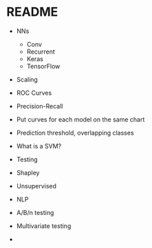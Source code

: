 # README

- NNs
  - Conv
  - Recurrent
  - Keras
  - TensorFlow

- Scaling
- ROC Curves
- Precision-Recall
- Put curves for each model on the same chart
- Prediction threshold, overlapping classes
- What is a SVM?
- Testing
- Shapley
- Unsupervised
- NLP
- A/B/n testing
- Multivariate testing
- 